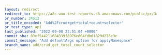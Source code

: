 ```yaml
---
layout: redirect
redirect_to: https://a8c-woo-test-reports.s3.amazonaws.com/public/pr/34613/api/index.html
pr_number: 34613
pr_title_encoded: "Add%2Fcrud+get+total+count+selector"
pr_test_type: api
last_published: "2022-09-08 22:51:04 +0000"
commit_sha: 09ef544211684339f8976e604fdb61829d276c3e
commit_message: "Add defaultArgs option for applyNamespace"
branch_name: add/crud_get_total_count_selector
---
```

